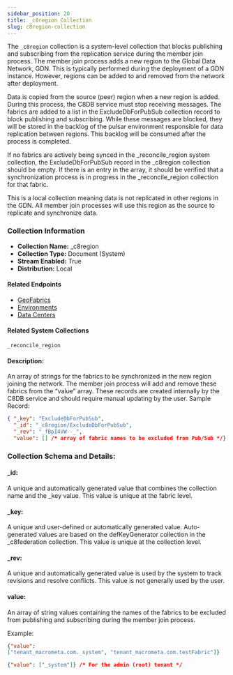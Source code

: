 ```yaml
---
sidebar_position: 20
title: _c8region Collection
slug: c8region-collection
---
```


The `_c8region` collection is a system-level collection that blocks publishing and subscribing from the replication service during the member join process. The member join process adds a new region to the Global Data Network, GDN. This is typically performed during the deployment of a GDN instance. However, regions can be added to and removed from the network after deployment. 

Data is copied from the source (peer) region when a new region is added. During this process, the C8DB service must stop receiving messages. The fabrics are added to a list in the ExcludeDbForPubSub collection record to block publishing and subscribing. While these messages are blocked, they will be stored in the backlog of the pulsar environment responsible for data replication between regions. This backlog will be consumed after the process is completed.

If no fabrics are actively being synced in the _reconcile_region system collection, the ExcludeDbForPubSub record in the _c8region collection should be empty. If there is an entry in the array, it should be verified that a synchronization process is in progress in the _reconcile_region collection for that fabric.

This is a local collection meaning data is not replicated in other regions in the GDN. All member join processes will use this region as the source to replicate and synchronize data.

### Collection Information
- **Collection Name:** _c8region
- **Collection Type:** Document (System)
- **Stream Enabled:** True
- **Distribution:** Local

#### Related Endpoints
- [GeoFabrics](/api#/operations/ListOfGeo-fabrics)
- [Environments](/api#/operations/ListEnvironments)
- [Data Centers](/api#/operations/ReturnListOfAllEdgeLocations)

#### Related System Collections
 `_reconcile_region`

#### Description:
An array of strings for the fabrics to be synchronized in the new region joining the network. The member join process will add and remove these fabrics from the “value” array. These records are created internally by the C8DB service and should require manual updating by the user.
Sample Record:

```json
{ "_key": "ExcludeDbForPubSub",
  "_id": "_c8region/ExcludeDbForPubSub",
  "_rev": "_fBpI4VW--_",
  "value": [] /* array of fabric names to be excluded from Pub/Sub */}
```

### Collection Schema and Details:

#### _id: 
A unique and automatically generated value that combines the collection name and the _key value. This value is unique at the fabric level. 

#### _key: 
A unique and user-defined or automatically generated value. Auto-generated values are based on the defKeyGenerator collection in the _c8federation collection. This value is unique at the collection level. 

#### _rev: 
A unique and automatically generated value is used by the system to track revisions and resolve conflicts. This value is not generally used by the user.

#### value:
An array of string values containing the names of the fabrics to be excluded from publishing and subscribing during the member join process. 

Example:
```json 
{"value":
["tenant_macrometa.com._system", "tenant_macrometa.com.testFabric"]}

{"value": ["_system"]} /* For the admin (root) tenant */
```

